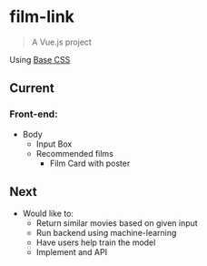 # film-link

> A Vue.js project

Using [Base CSS](http://getbase.org/docs/)

## Current

### Front-end:

-   Body
    -   Input Box
    -   Recommended films
        -   Film Card with poster

## Next

-   Would like to:
    -   Return similar movies based on given input
    -   Run backend using machine-learning
    -   Have users help train the model
    -   Implement and API
